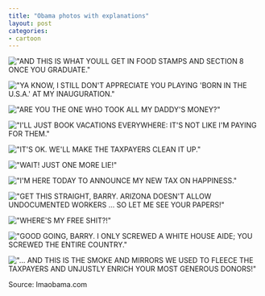 ```yaml
---
title: "Obama photos with explanations"
layout: post
categories:
- cartoon
---
```


!["AND THIS IS WHAT YOULL GET IN FOOD STAMPS AND SECTION 8 ONCE YOU GRADUATE."](/assets/img/2014/05/Obama-01.jpg)

!["YA KNOW, I STILL DON'T APPRECIATE YOU PLAYING 'BORN IN THE U.S.A.' AT MY INAUGURATION."](/assets/img/2014/05/Obama-02.jpg)

!["ARE YOU THE ONE WHO TOOK ALL MY DADDY'S MONEY?"](/assets/img/2014/05/Obama-03.jpg)

!["I'LL JUST BOOK VACATIONS EVERYWHERE: IT'S NOT LIKE I'M PAYING FOR THEM."](/assets/img/2014/05/Obama-04.jpg)

!["IT'S OK. WE'LL MAKE THE TAXPAYERS CLEAN IT UP."](/assets/img/2014/05/Obama-05.jpg)

!["WAIT! JUST ONE MORE LIE!"](/assets/img/2014/05/Obama-06.jpg)

!["I'M HERE TODAY TO ANNOUNCE MY NEW TAX ON HAPPINESS."](/assets/img/2014/05/Obama-08.jpg)

!["GET THIS STRAIGHT, BARRY. ARIZONA DOESN'T ALLOW UNDOCUMENTED WORKERS ... SO LET ME SEE YOUR PAPERS!"](/assets/img/2014/05/Obama-09.jpg)

!["WHERE'S MY FREE SHIT?!"](/assets/img/2014/05/Obama-11.jpg)

!["GOOD GOING, BARRY. I ONLY SCREWED A WHITE HOUSE AIDE; YOU SCREWED THE ENTIRE COUNTRY."](/assets/img/2014/05/Obama-12.jpg)

!["... AND THIS IS THE SMOKE AND MIRRORS WE USED TO FLEECE THE TAXPAYERS AND UNJUSTLY ENRICH
YOUR MOST GENEROUS DONORS!"](/assets/img/2014/05/Obama-13.jpg)

Source: lmaobama.com
